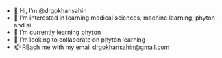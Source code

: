 - 👋 Hi, I’m @drgokhansahin
- 👀 I’m interested in learning medical sciences, machine learning, phyton and ai
- 🌱 I’m currently learning phyton
- 💞️ I’m looking to collaborate on phyton learning
- 📫 REach me with my email drgokhansahin@gmail.com

<!---
drgokhansahin/drgokhansahin is a ✨ special ✨ repository because its `README.md` (this file) appears on your GitHub profile.
You can click the Preview link to take a look at your changes.
--->
